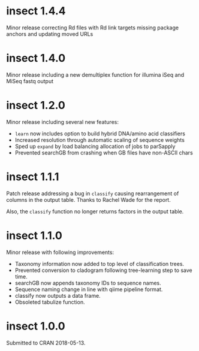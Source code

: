 
# insect 1.4.4

Minor release correcting Rd files with Rd link targets missing package anchors and updating moved URLs


# insect 1.4.0

Minor release including a new demultiplex function for illumina iSeq and MiSeq fastq output


# insect 1.2.0

Minor release including several new features:

* `learn` now includes option to build hybrid DNA/amino acid classifiers
* Increased resolution through automatic scaling of sequence weights
* Sped up `expand` by load balancing allocation of jobs to parSapply
* Prevented searchGB from crashing when GB files have non-ASCII chars


# insect 1.1.1

Patch release addressing a bug in `classify` causing rearrangement
of columns in the output table. Thanks to Rachel Wade for the report.

Also, the `classify` function no longer returns factors in the output 
table.


# insect 1.1.0

Minor release with following improvements: 

* Taxonomy information now added to top level of classification trees.
* Prevented conversion to cladogram following tree-learning step to save time.
* searchGB now appends taxonomy IDs to sequence names.
* Sequence naming change in line with qiime pipeline format.
* classify now outputs a data frame.
* Obsoleted tabulize function.

# insect 1.0.0

Submitted to CRAN 2018-05-13.
